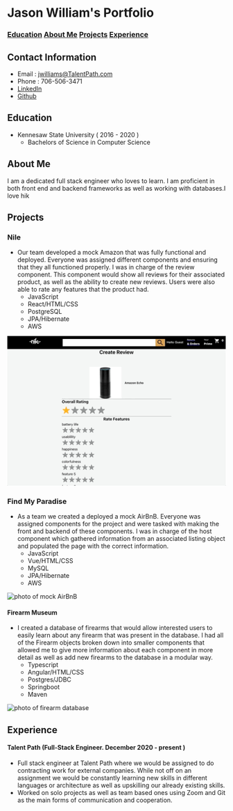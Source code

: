 # Jason William's Portfolio

### [Education](#education) [About Me](#about-me) [Projects](#projects) [Experience](#experience)

## Contact Information
* Email : jwilliams@TalentPath.com
* Phone : 706-506-3471
* [LinkedIn](https://www.linkedin.com/in/jason-williams-0a5895203/)
* [Github](https://github.com/Jason-Williams-github)

## Education
* Kennesaw State University ( 2016 - 2020 )
  * Bachelors of Science in Computer Science


## About Me
I am a dedicated full stack engineer who loves to learn. I am proficient in both front end and backend frameworks as well as working with databases.I love hik

## Projects

### Nile
* Our team developed a mock Amazon that was fully functional and deployed. Everyone was assigned different components and ensuring that they all functioned properly. I was in charge of the review component. This component would show all reviews for their associated product, as well as the ability to create new reviews. Users were also able to rate any features that the product had.
  * JavaScript
  * React/HTML/CSS
  * PostgreSQL
  * JPA/Hibernate
  * AWS

![photo of mock Amazon](/assets/NileReviews.gif)

### Find My Paradise
* As a team we created a deployed a mock AirBnB. Everyone was assigned components for the project and were tasked with making the front and backend of these components. I was in charge of the host component which gathered information from an associated listing object and populated the page with the correct information.
  * JavaScript
  * Vue/HTML/CSS
  * MySQL
  * JPA/Hibernate
  * AWS

![photo of mock AirBnB](/assets/FMP.gif)

#### Firearm Museum
* I created a database of firearms that would allow interested users to easily learn about any firearm that was present in the database. I had all of the Firearm objects broken down into smaller components that allowed me to give more information about each component in more detail as well as add new firearms to the database in a modular way.
  * Typescript
  * Angular/HTML/CSS
  * Postgres/JDBC
  * Springboot
  * Maven

![photo of firearm database](/assets/firearmshowcase.gif)

## Experience

#### Talent Path (Full-Stack Engineer. December 2020 - present )

* Full stack engineer at Talent Path where we would be assigned to do contracting work for external companies. While not off on an assignment we would be constantly learning new skills in different languages or architecture as well as upskilling our already existing skills.
* Worked on solo projects as well as team based ones using Zoom and Git as the main forms of communication and cooperation.
